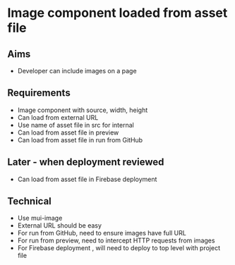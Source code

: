 Image component loaded from asset file
======================================

Aims
----

- Developer can include images on a page

Requirements
------------

- Image component with source, width, height
- Can load from external URL
- Use name of asset file in src for internal
- Can load from asset file in preview
- Can load from asset file in run from GitHub

Later - when deployment reviewed
--------------------------------

- Can load from asset file in Firebase deployment 

Technical
---------

- Use mui-image
- External URL should be easy
- For run from GitHub, need to ensure images have full URL
- For run from preview, need to intercept HTTP requests from images
- For Firebase deployment , will need to deploy to top level with project file
